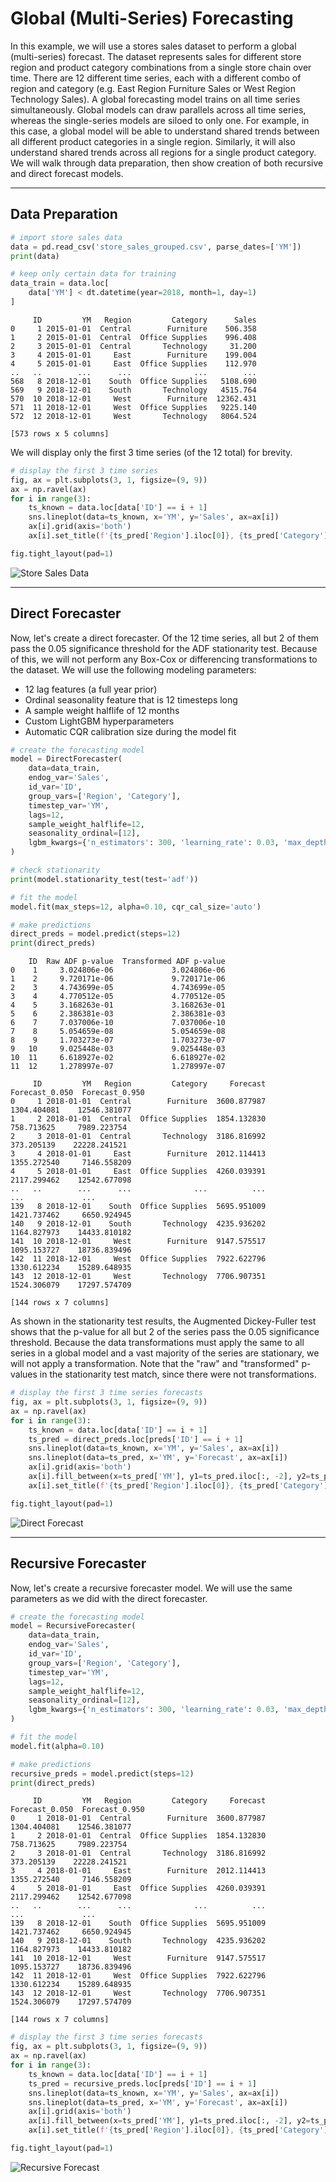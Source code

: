 # Global (Multi-Series) Forecasting

In this example, we will use a stores sales dataset to perform a global (multi-series) forecast.
The dataset represents sales for different store region and product category combinations from a single store chain over time.
There are 12 different time series, each with a different combo of region and category (e.g. East Region Furniture Sales or West Region Technology Sales).
A global forecasting model trains on all time series simultaneously.
Global models can draw parallels across all time series, whereas the single-series models are siloed to only one.
For example, in this case, a global model will be able to understand shared trends between all different product categories in a single region.
Similarly, it will also understand shared trends across all regions for a single product category.
We will walk through data preparation, then show creation of both recursive and direct forecast models.

---

## Data Preparation

```python
# import store sales data
data = pd.read_csv('store_sales_grouped.csv', parse_dates=['YM'])
print(data)

# keep only certain data for training
data_train = data.loc[
    data['YM'] < dt.datetime(year=2018, month=1, day=1)
]
```

```profile
     ID         YM   Region         Category      Sales
0     1 2015-01-01  Central        Furniture    506.358
1     2 2015-01-01  Central  Office Supplies    996.408
2     3 2015-01-01  Central       Technology     31.200
3     4 2015-01-01     East        Furniture    199.004
4     5 2015-01-01     East  Office Supplies    112.970
..   ..        ...      ...              ...        ...
568   8 2018-12-01    South  Office Supplies   5108.690
569   9 2018-12-01    South       Technology   4515.764
570  10 2018-12-01     West        Furniture  12362.431
571  11 2018-12-01     West  Office Supplies   9225.140
572  12 2018-12-01     West       Technology   8064.524

[573 rows x 5 columns]
```

We will display only the first 3 time series (of the 12 total) for brevity.

```python
# display the first 3 time series
fig, ax = plt.subplots(3, 1, figsize=(9, 9))
ax = np.ravel(ax)
for i in range(3):
    ts_known = data.loc[data['ID'] == i + 1]
    sns.lineplot(data=ts_known, x='YM', y='Sales', ax=ax[i])
    ax[i].grid(axis='both')
    ax[i].set_title(f'{ts_pred['Region'].iloc[0]}, {ts_pred['Category'].iloc[0]}')

fig.tight_layout(pad=1)
```

![Store Sales Data](img/example_multi-series_data.png)

---

## Direct Forecaster

Now, let's create a direct forecaster.
Of the 12 time series, all but 2 of them pass the 0.05 significance threshold for the ADF stationarity test.
Because of this, we will not perform any Box-Cox or differencing transformations to the dataset.
We will use the following modeling parameters:

- 12 lag features (a full year prior)
- Ordinal seasonality feature that is 12 timesteps long
- A sample weight halflife of 12 months
- Custom LightGBM hyperparameters
- Automatic CQR calibration size during the model fit

```python
# create the forecasting model
model = DirectForecaster(
    data=data_train,
    endog_var='Sales',
    id_var='ID',
    group_vars=['Region', 'Category'],
    timestep_var='YM',
    lags=12,
    sample_weight_halflife=12,
    seasonality_ordinal=[12],
    lgbm_kwargs={'n_estimators': 300, 'learning_rate': 0.03, 'max_depth': 30, 'reg_lambda': 0.03, 'verbose':-1},
)

# check stationarity
print(model.stationarity_test(test='adf'))

# fit the model
model.fit(max_steps=12, alpha=0.10, cqr_cal_size='auto')

# make predictions
direct_preds = model.predict(steps=12)
print(direct_preds)
```

```profile
    ID  Raw ADF p-value  Transformed ADF p-value
0    1     3.024806e-06             3.024806e-06
1    2     9.720171e-06             9.720171e-06
2    3     4.743699e-05             4.743699e-05
3    4     4.770512e-05             4.770512e-05
4    5     3.168263e-01             3.168263e-01
5    6     2.386381e-03             2.386381e-03
6    7     7.037006e-10             7.037006e-10
7    8     5.054659e-08             5.054659e-08
8    9     1.703273e-07             1.703273e-07
9   10     9.025448e-03             9.025448e-03
10  11     6.618927e-02             6.618927e-02
11  12     1.278997e-07             1.278997e-07

     ID         YM   Region         Category     Forecast  Forecast_0.050  Forecast_0.950 
0     1 2018-01-01  Central        Furniture  3600.877987     1304.404081    12546.381077 
1     2 2018-01-01  Central  Office Supplies  1854.132830      758.713625     7989.223754
2     3 2018-01-01  Central       Technology  3186.816992      373.205139    22228.241521 
3     4 2018-01-01     East        Furniture  2012.114413     1355.272540     7146.558209  
4     5 2018-01-01     East  Office Supplies  4260.039391     2117.299462    12542.677098 
..   ..        ...      ...              ...          ...             ...             ...  
139   8 2018-12-01    South  Office Supplies  5695.951009     1421.737462     6650.924945  
140   9 2018-12-01    South       Technology  4235.936202     1164.827973    14433.810182 
141  10 2018-12-01     West        Furniture  9147.575517     1095.153727    18736.839496 
142  11 2018-12-01     West  Office Supplies  7922.622796     1330.612234    15289.648935 
143  12 2018-12-01     West       Technology  7706.907351     1524.306079    17297.574709   

[144 rows x 7 columns]
```

As shown in the stationarity test results, the Augmented Dickey-Fuller test shows that the p-value for all but 2 of the 
series pass the 0.05 significance threshold. Because the data transformations must apply the same to all series in a global model
and a vast majority of the series are stationary, we will not apply a transformation.
Note that the "raw" and "transformed" p-values in the stationarity test match, since there were not transformations.

```python
# display the first 3 time series forecasts
fig, ax = plt.subplots(3, 1, figsize=(9, 9))
ax = np.ravel(ax)
for i in range(3):
    ts_known = data.loc[data['ID'] == i + 1]
    ts_pred = direct_preds.loc[preds['ID'] == i + 1]
    sns.lineplot(data=ts_known, x='YM', y='Sales', ax=ax[i])
    sns.lineplot(data=ts_pred, x='YM', y='Forecast', ax=ax[i])
    ax[i].grid(axis='both')
    ax[i].fill_between(x=ts_pred['YM'], y1=ts_pred.iloc[:, -2], y2=ts_pred.iloc[:, -1], alpha=0.2, color='orange')
    ax[i].set_title(f'{ts_pred['Region'].iloc[0]}, {ts_pred['Category'].iloc[0]}')

fig.tight_layout(pad=1)
```

![Direct Forecast](img/example_multi-series_direct.png)

---

## Recursive Forecaster

Now, let's create a recursive forecaster model.
We will use the same parameters as we did with the direct forecaster.

```python
# create the forecasting model
model = RecursiveForecaster(
    data=data_train,
    endog_var='Sales',
    id_var='ID',
    group_vars=['Region', 'Category'],
    timestep_var='YM',
    lags=12,
    sample_weight_halflife=12,
    seasonality_ordinal=[12],
    lgbm_kwargs={'n_estimators': 300, 'learning_rate': 0.03, 'max_depth': 30, 'reg_lambda': 0.03, 'verbose':-1},
)

# fit the model
model.fit(alpha=0.10)

# make predictions
recursive_preds = model.predict(steps=12)
print(direct_preds)
```

```profile
     ID         YM   Region         Category     Forecast  Forecast_0.050  Forecast_0.950  
0     1 2018-01-01  Central        Furniture  3600.877987     1304.404081    12546.381077
1     2 2018-01-01  Central  Office Supplies  1854.132830      758.713625     7989.223754 
2     3 2018-01-01  Central       Technology  3186.816992      373.205139    22228.241521  
3     4 2018-01-01     East        Furniture  2012.114413     1355.272540     7146.558209  
4     5 2018-01-01     East  Office Supplies  4260.039391     2117.299462    12542.677098  
..   ..        ...      ...              ...          ...             ...             ... 
139   8 2018-12-01    South  Office Supplies  5695.951009     1421.737462     6650.924945  
140   9 2018-12-01    South       Technology  4235.936202     1164.827973    14433.810182  
141  10 2018-12-01     West        Furniture  9147.575517     1095.153727    18736.839496  
142  11 2018-12-01     West  Office Supplies  7922.622796     1330.612234    15289.648935  
143  12 2018-12-01     West       Technology  7706.907351     1524.306079    17297.574709  

[144 rows x 7 columns]
```

```python
# display the first 3 time series forecasts
fig, ax = plt.subplots(3, 1, figsize=(9, 9))
ax = np.ravel(ax)
for i in range(3):
    ts_known = data.loc[data['ID'] == i + 1]
    ts_pred = recursive_preds.loc[preds['ID'] == i + 1]
    sns.lineplot(data=ts_known, x='YM', y='Sales', ax=ax[i])
    sns.lineplot(data=ts_pred, x='YM', y='Forecast', ax=ax[i])
    ax[i].grid(axis='both')
    ax[i].fill_between(x=ts_pred['YM'], y1=ts_pred.iloc[:, -2], y2=ts_pred.iloc[:, -1], alpha=0.2, color='orange')
    ax[i].set_title(f'{ts_pred['Region'].iloc[0]}, {ts_pred['Category'].iloc[0]}')

fig.tight_layout(pad=1)
```

![Recursive Forecast](img/example_multi-series_recursive.png)